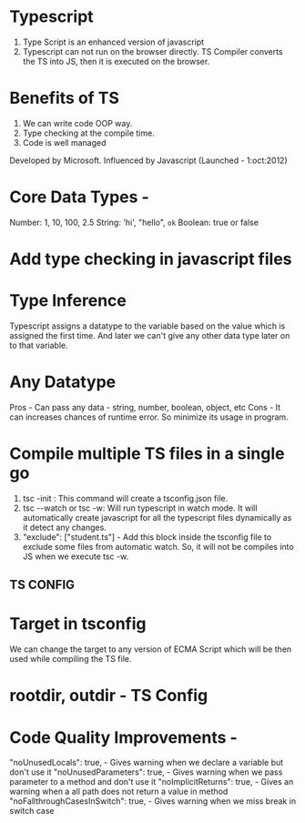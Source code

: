 # Typescript

1. Type Script is an enhanced version of javascript
2. Typescript can not run on the browser directly. TS Compiler converts the TS into JS, then it is executed on the browser.

# Benefits of TS

1. We can write code OOP way.
2. Type checking at the compile time.
3. Code is well managed

Developed by Microsoft. Influenced by Javascript (Launched - 1:oct:2012)

# Core Data Types -

Number: 1, 10, 100, 2.5
String: 'hi', "hello", `ok`
Boolean: true or false

# Add type checking in javascript files

# Type Inference

Typescript assigns a datatype to the variable based on the value which is assigned the first time. And later we can't give any other data type later on to that variable.

# Any Datatype

Pros - Can pass any data - string, number, boolean, object, etc
Cons - It can increases chances of runtime error. So minimize its usage in program.

# Compile multiple TS files in a single go

1. tsc -init : This command will create a tsconfig.json file.
2. tsc --watch or tsc -w: Will run typescript in watch mode. It will automatically create javascript for all the typescript files dynamically as it detect any changes.
3. "exclude": ["student.ts"] - Add this block inside the tsconfig file to exclude some files from automatic watch. So, it will not be compiles into JS when we execute tsc -w.

## TS CONFIG

# Target in tsconfig

We can change the target to any version of ECMA Script which will be then used while compiling the TS file.

# rootdir, outdir - TS Config

# Code Quality Improvements -

"noUnusedLocals": true, - Gives warning when we declare a variable but don't use it
"noUnusedParameters": true, - Gives warning when we pass parameter to a method and don't use it
"noImplicitReturns": true, - Gives an warning when a all path does not return a value in method
"noFallthroughCasesInSwitch": true, - Gives warning when we miss break in switch case
